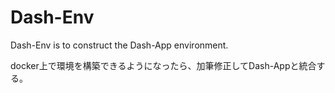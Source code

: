 # Dash-Env
Dash-Env is to construct the Dash-App environment.

docker上で環境を構築できるようになったら、加筆修正してDash-Appと統合する。
